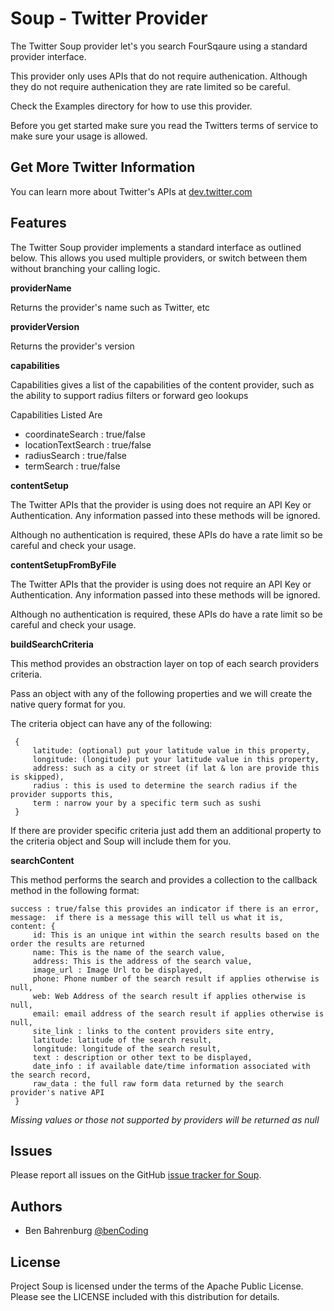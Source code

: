# Soup - Twitter Provider

The Twitter Soup provider let's you search FourSqaure using a standard provider interface.

This provider only uses APIs that do not require authenication. Although they do not require authenication they are rate limited so be careful.

Check the Examples directory for how to use this provider.

Before you get started make sure you read the Twitters terms of service to make sure your usage is allowed.

## Get More Twitter Information

You can learn more about Twitter's APIs at [dev.twitter.com](https://dev.twitter.com)

## Features

The Twitter Soup provider implements a standard interface as outlined below. This allows you used multiple providers, or switch between them without branching your calling logic.

<b>providerName</b>

Returns the provider's name such as Twitter, etc

<b>providerVersion</b>

Returns the provider's version

<b>capabilities</b>

Capabilities gives a list of the capabilities of the content provider, such as the ability	to support radius filters or forward geo lookups

Capabilities Listed Are

* coordinateSearch : true/false
* locationTextSearch : true/false
* radiusSearch : true/false
* termSearch : true/false

<b>contentSetup</b> 

The Twitter APIs that the provider is using does not require an API Key or Authentication. Any information passed into these methods will be ignored.

Although no authentication is required, these APIs do have a rate limit so be careful and check your usage.

<b>contentSetupFromByFile</b>

The Twitter APIs that the provider is using does not require an API Key or Authentication. Any information passed into these methods will be ignored.

Although no authentication is required, these APIs do have a rate limit so be careful and check your usage.

<b>buildSearchCriteria</b>

This method provides an obstraction layer on top of each search providers criteria.

Pass an object with any of the following properties and we will create the native query format for you.

The criteria object can have any of the following:

	 {
		 latitude: (optional) put your latitude value in this property,
		 longitude: (longitude) put your latitude value in this property,
		 address: such as a city or street (if lat & lon are provide this is skipped),
		 radius : this is used to determine the search radius if the provider supports this,
		 term : narrow your by a specific term such as sushi
	 }
	 
If there are provider specific criteria just add them an additional property to the criteria object and Soup will include them for you.
	 
<b>searchContent</b>

This method performs the search and provides a collection to the callback method in the following format:

	success : true/false this provides an indicator if there is an error,
	message:  if there is a message this will tell us what it is,
	content: {
		 id: This is an unique int within the search results based on the order the results are returned
		 name: This is the name of the search value,
		 address: This is the address of the search value,
		 image_url : Image Url to be displayed,
		 phone: Phone number of the search result if applies otherwise is null,
		 web: Web Address of the search result if applies otherwise is null,
		 email: email address of the search result if applies otherwise is null,
		 site_link : links to the content providers site entry,
		 latitude: latitude of the search result,
		 longitude: longitude of the search result,
		 text : description or other text to be displayed,
		 date_info : if available date/time information associated with the search record,
		 raw_data : the full raw form data returned by the search provider's native API
	 }

*Missing values or those not supported by providers will be returned as null*

## Issues

Please report all issues on the GitHub [issue tracker for Soup](https://github.com/benbahrenburg/Soup/issues).

## Authors

  * Ben Bahrenburg [@benCoding](http://twitter.com/benCoding)

## License ##

Project Soup is licensed under the terms of the Apache Public License. Please see the LICENSE included with this distribution for details.
